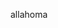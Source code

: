 allahoma <F2><F2><F2><F2><F2><F2><F2><F2><F2><F2><F2><F2><F2><F2><F2><F2><F2><F2><F2><F2><F2><F2><F2><F2><F2><F2><F2><F2><F2><F2><F2><F2><F2><F2><F2><F2><F2><F2><F2><F2><F2><F2><F2><F2><F2><F2><F2><F2><F2><F2><F2><F2><F2><F2><F2><F2><F2><F2><F2><F2><F2><F2><F2><F2><F2><F2><F2><F2><F2><F2><F2><F2><F2><F2><F2><F2><F2><F2><F2><F2><F2><F2><F2><F2><F2><F2><F2><F2><F2><F2><F2><F2><F2><F2><F2><F2><F2><F2><F2><F2><F2><F2><F2><F2><F2><F2><F2><F2><F2><F2><F2><F2><F2><F2><F2><F2><F2><F2><F2><F2><F2><F2><F2><F2><F2><F2><F2><F2><F2><F2><F2><F2><F2><F2><F2><F2><F2><F2><F2><F2><F2><F2><F2><F2><F2><F2><F2><F2><F2><F2><F2><F2> <F2><F2><F2><F2><F2><F2><F2><F2><F2><F2><F2><F2><F2><F2><F2><F2><F2><F2><F2><F2><F2><F2><F2><F2><F2><F2><F2><F2><F2><F2><F2><F2><F2><F2><F2>
